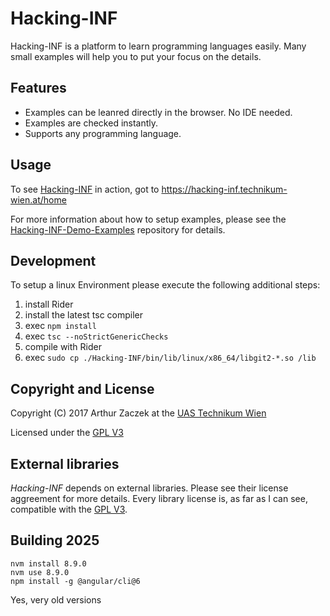 Hacking-INF
================================

Hacking-INF is a platform to learn programming languages easily. Many small examples will help you to put your focus on the details.

Features
--------

* Examples can be leanred directly in the browser. No IDE needed.
* Examples are checked instantly.
* Supports any programming language.

Usage
-----

To see [Hacking-INF](https://hacking-inf.technikum-wien.at/home) in action, got to https://hacking-inf.technikum-wien.at/home

For more information about how to setup examples, please see the [Hacking-INF-Demo-Examples](https://git-inf.technikum-wien.at/INF/Hacking-INF-Demo-Examples) repository for details.

Development
-----------

To setup a linux Environment please execute the following additional steps:

1. install Rider
2. install the latest tsc compiler
3. exec `npm install`
4. exec `tsc --noStrictGenericChecks`
5. compile with Rider
6. exec `sudo cp ./Hacking-INF/bin/lib/linux/x86_64/libgit2-*.so /lib`

Copyright and License
---------------------

Copyright (C) 2017 Arthur Zaczek at the [UAS Technikum Wien](http://www.technikum-wien.at/)

Licensed under the [GPL V3](http://www.gnu.org/licenses/gpl-3.0.txt)

External libraries
------------------

*Hacking-INF* depends on external libraries. Please see their license aggreement for more details. Every library license is, as far as I can see, compatible with the [GPL V3](http://www.gnu.org/licenses/gpl-3.0.txt).

Building 2025
------------------

~~~~~~~~~~~~~~~~
nvm install 8.9.0
nvm use 8.9.0
npm install -g @angular/cli@6
~~~~~~~~~~~~~~~~

Yes, very old versions